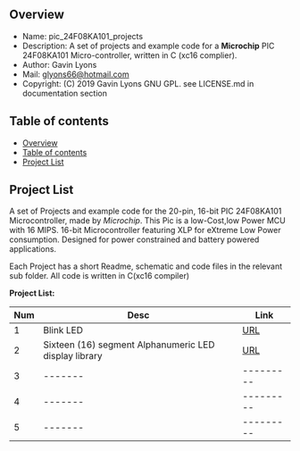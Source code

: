 

Overview
--------------------------------------------
* Name: pic_24F08KA101_projects
* Description: A set of projects and example code for a **Microchip** 
 PIC 24F08KA101 Micro-controller, written in C (xc16 complier).
* Author: Gavin Lyons 
* Mail: glyons66@hotmail.com
* Copyright: (C) 2019 Gavin Lyons GNU GPL. see LICENSE.md in documentation section

Table of contents
---------------------------

  * [Overview](#overview)
  * [Table of contents](#table-of-contents)
  * [Project List](#project-list)



Project List
-----------------------------------------
A set of Projects and example code for the 20-pin, 16-bit PIC 24F08KA101 Microcontroller,
made by *Microchip*.  This Pic is a low-Cost,low Power MCU with 16 MIPS.
16-bit Microcontroller featuring XLP for eXtreme Low Power consumption. 
Designed for power constrained and battery powered applications. 

Each Project has a short Readme, schematic and code files
in the relevant sub folder. All code is written in C(xc16 compiler)

**Project List:**

| Num | Desc | Link |
| --- | --- | --- |
| 1 |  Blink LED | [URL](projects/Blink) |
| 2 |  Sixteen (16) segment Alphanumeric LED display library | [URL](projects/16Seg) |
| 3 |  ------- |--------- |
| 4 |  ------- |--------- |
| 5 |  ------- |--------- |


